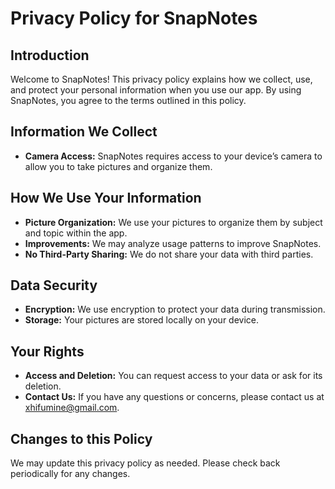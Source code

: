 # Privacy Policy for SnapNotes

## Introduction
Welcome to SnapNotes! This privacy policy explains how we collect, use, and protect your personal information when you use our app. By using SnapNotes, you agree to the terms outlined in this policy.

## Information We Collect
- **Camera Access:** SnapNotes requires access to your device’s camera to allow you to take pictures and organize them.

## How We Use Your Information
- **Picture Organization:** We use your pictures to organize them by subject and topic within the app.
- **Improvements:** We may analyze usage patterns to improve SnapNotes.
- **No Third-Party Sharing:** We do not share your data with third parties.

## Data Security
- **Encryption:** We use encryption to protect your data during transmission.
- **Storage:** Your pictures are stored locally on your device.

## Your Rights
- **Access and Deletion:** You can request access to your data or ask for its deletion.
- **Contact Us:** If you have any questions or concerns, please contact us at xhifumine@gmail.com.

## Changes to this Policy
We may update this privacy policy as needed. Please check back periodically for any changes.
